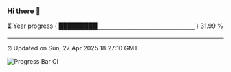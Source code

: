 ### Hi there 👋

⏳ Year progress { █████████▁▁▁▁▁▁▁▁▁▁▁▁▁▁▁▁▁▁▁▁▁ } 31.99 %

---

⏰ Updated on Sun, 27 Apr 2025 18:27:10 GMT

![Progress Bar CI](https://github.com/liununu/liununu/workflows/Progress%20Bar%20CI/badge.svg)
